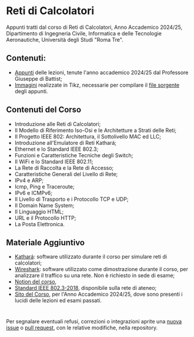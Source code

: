 # Reti di Calcolatori
Appunti tratti dal corso di Reti di Calcolatori, Anno Accademico 2024/25, Dipartimento di Ingegneria Civile, Informatica e delle Tecnologie Aeronautiche, Università degli Studi "Roma Tre". 

## Contenuti:
- [Appunti](Reti_di_Calcolatori.pdf) delle lezioni, tenute l'anno accademico 2024/25 dal Professore Giuseppe di Battist;
- [Immagini](Immagini/) realizzate in Tikz, necessarie per compilare il [file sorgente](Reti_di_Calcolatori.tex) degli appunti.  


## Contenuti del Corso
- Introduzione alle Reti di Calcolatori;
- Il Modello di Riferimento Iso-Osi e le Architetture a Strati delle Reti;
- Il Progetto IEEE 802: Architettura, il Sottolivello MAC ed LLC;
- Introduzione all'Emulatore di Reti Kathará;
- Ethernet e lo Standard IEEE 802.3;
- Funzioni e Caratteristiche Tecniche degli Switch;
- Il WiFi e lo Standard IEEE 802.11;
- La Rete di Raccolta e la Rete di Accesso;
- Caratteristiche Generali del Livello di Rete;
- IPv4 e ARP;
- Icmp, Ping e Traceroute;
- IPv6 e ICMPv6;
- Il Livello di Trasporto e i Protocollo TCP e UDP;
- Il Domain Name System;
- Il Linguaggio HTML;
- URL e il Protocollo HTTP;
- La Posta Elettronica. 

## Materiale Aggiuntivo
- [Kathará](https://www.kathara.org/): software utilizzato durante il corso per simulare reti di calcolatori;
- [Wireshark](https://www.wireshark.org/): software utilizzato come dimostrazione durante il corso, per analizzare il traffico su una rete. Non è richiesto in sede di esame;
- [Notion del corso](https://certain-sweater-2c3.notion.site/Reti-di-Calcolatori-2a9517465c534b3b94546d9b83b1cfef),
- [Standard IEEE 802.3-2018](https://ieeexplore.ieee.org/document/8457469), disponibile sulla rete di ateneo;
- [Sito del Corso](https://www.dia.uniroma3.it/%7Eimpianti/HomePage24-25/index_reti1.html), per l'Anno Accademico 2024/25, dove sono presenti i lucidi delle lezioni ed esami passati. 
#

Per segnalare eventuali refusi, correzioni o integrazioni aprite una [nuova issue](https://github.com/00Darxk/Reti-di-Calcolatori/issues/new/choose) o [pull request](https://github.com/00Darxk/Reti-di-Calcolatori/pulls), con le relative modifiche, nella repository.
